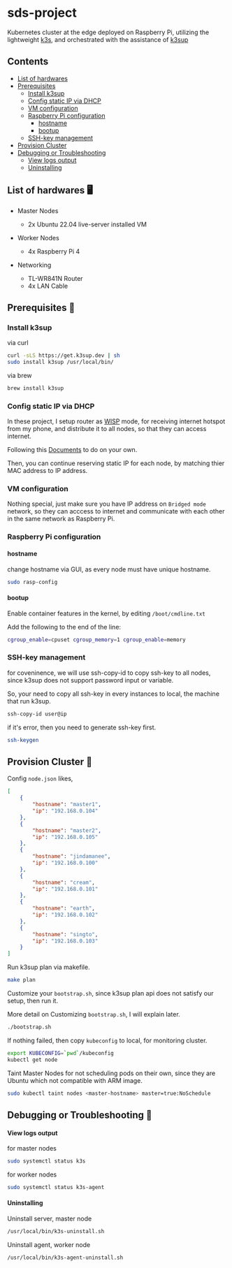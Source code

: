 # sds-project

Kubernetes cluster at the edge deployed on Raspberry Pi, utilizing the lightweight [k3s](https://k3s.io/), and orchestrated with the assistance of [k3sup](https://github.com/alexellis/k3sup)

## Contents

-   [List of hardwares](#list-of-hardwares-🖥️)
-   [Prerequisites](#prerequisites-📝)
    -   [Install k3sup](#install-k3sup)
    -   [Config static IP via DHCP](#config-static-ip-via-dhcp)
    -   [VM configuration](#vm-configuration)
    -   [Raspberry Pi configuration](#raspberry-pi-configuration)
        -   [hostname](#hostname)
        -   [bootup](#bootup)
    -   [SSH-key management](#ssh-key-management)
-   [Provision Cluster](#provision-cluster-🚀)
-   [Debugging or Troubleshooting](#debugging-or-troubleshooting-🔧)
    -   [View logs output](#view-logs-output)
    -   [Uninstalling](#uninstalling)

## List of hardwares 🖥️

-   Master Nodes

    -   2x Ubuntu 22.04 live-server installed VM

-   Worker Nodes

    -   4x Raspberry Pi 4

-   Networking

    -   TL-WR841N Router
    -   4x LAN Cable

## Prerequisites 📝

### Install k3sup

via curl

```bash
curl -sLS https://get.k3sup.dev | sh
sudo install k3sup /usr/local/bin/
```

via brew

```bash
brew install k3sup
```

### Config static IP via DHCP

In these project, I setup router as [WISP](https://en.wikipedia.org/wiki/Wireless_distribution_system) mode, for receiving internet hotspot from my phone, and distribute it to all nodes, so that they can access internet.

Following this [Documents](https://www.tp-link.com/us/user-guides/tl-wr841n_v14/chapter-5-configure-the-router-in-wisp-mode) to do on your own.

Then, you can continue reserving static IP for each node, by matching thier MAC address to IP address.

### VM configuration

Nothing special, just make sure you have IP address on `Bridged mode` network, so they can acccess to internet and communicate with each other in the same network as Raspberry Pi.

### Raspberry Pi configuration

#### hostname

change hostname via GUI, as every node must have unique hostname.

```bash
sudo rasp-config
```

#### bootup

Enable container features in the kernel, by editing `/boot/cmdline.txt`

Add the following to the end of the line:

```bash
cgroup_enable=cpuset cgroup_memory=1 cgroup_enable=memory
```

### SSH-key management

for coveninence, we will use ssh-copy-id to copy ssh-key to all nodes, since k3sup does not support password input or variable.

So, your need to copy all ssh-key in every instances to local, the machine that run k3sup.

```bash
ssh-copy-id user@ip
```

if it's error, then you need to generate ssh-key first.

```bash
ssh-keygen
```

## Provision Cluster 🚀

Config `node.json` likes,

```json
[
    {
        "hostname": "master1",
        "ip": "192.168.0.104"
    },
    {
        "hostname": "master2",
        "ip": "192.168.0.105"
    },
    {
        "hostname": "jindamanee",
        "ip": "192.168.0.100"
    },
    {
        "hostname": "cream",
        "ip": "192.168.0.101"
    },
    {
        "hostname": "earth",
        "ip": "192.168.0.102"
    },
    {
        "hostname": "singto",
        "ip": "192.168.0.103"
    }
]
```

Run k3sup plan via makefile.

```bash
make plan
```

Customize your `bootstrap.sh`, since k3sup plan api does not satisfy our setup, then run it.

More detail on Customizing `bootstrap.sh`, I will explain later.

```bash
./bootstrap.sh
```

If nothing failed, then copy `kubeconfig` to local, for monitoring cluster.

```bash
export KUBECONFIG=`pwd`/kubeconfig
kubectl get node
```

Taint Master Nodes for not scheduling pods on their own, since they are Ubuntu which not compatible with ARM image.

```bash
sudo kubectl taint nodes <master-hostname> master=true:NoSchedule
```

## Debugging or Troubleshooting 🔧

#### View logs output

for master nodes

```bash
sudo systemctl status k3s
```

for worker nodes

```bash
sudo systemctl status k3s-agent
```

#### Uninstalling

Uninstall server, master node

```bash
/usr/local/bin/k3s-uninstall.sh
```

Uninstall agent, worker node

```bash
/usr/local/bin/k3s-agent-uninstall.sh
```
